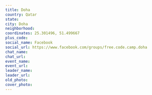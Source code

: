 ```yaml
---
title: Doha
country: Qatar
state: 
city: Doha
neighborhood: 
coordinates: 25.301496, 51.499667
plus_code:
social_name: Facebook
social_url: https://www.facebook.com/groups/free.code.camp.doha
chat_name:
chat_url:
event_name:
event_url:
leader_name:
leader_url:
old_photo: 
cover_photo:
---
```

